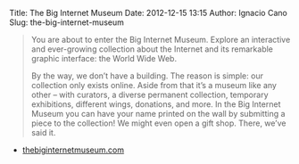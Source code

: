 Title: The Big Internet Museum
Date: 2012-12-15 13:15
Author: Ignacio Cano
Slug: the-big-internet-museum

> You are about to enter the Big Internet Museum. Explore an interactive
> and ever-growing collection about the Internet and its remarkable
> graphic interface: the World Wide Web.
>
> By the way, we don’t have a building. The reason is simple: our
> collection only exists online. Aside from that it’s a museum like any
> other – with curators, a diverse permanent collection, temporary
> exhibitions, different wings, donations, and more. In the Big Internet
> Museum you can have your name printed on the wall by submitting a
> piece to the collection! We might even open a gift shop. There, we’ve
> said it.

- [thebiginternetmuseum.com][]

  [thebiginternetmuseum.com]: http://www.thebiginternetmuseum.com/
    "The Big Internet Museum"
